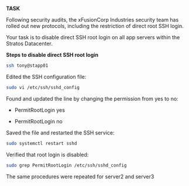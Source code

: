 **TASK**


Following security audits, the xFusionCorp Industries security team has rolled out new protocols, including the restriction of direct root SSH login.

Your task is to disable direct SSH root login on all app servers within the Stratos Datacenter.

**Steps to disable direct SSH root login**

```bash
ssh tony@stapp01
```

Edited the SSH configuration file:

```bash
sudo vi /etc/ssh/sshd_config
```
Found and updated the line by changing the permission from yes to no:

- PermitRootLogin yes
+ PermitRootLogin no

Saved the file and restarted the SSH service:

```bash
sudo systemctl restart sshd
```

Verified that root login is disabled:

```bash
sudo grep PermitRootLogin /etc/ssh/sshd_config
```
The same procedures were repeated for server2 and server3
